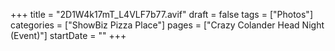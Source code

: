 +++
title = "2D1W4k17mT_L4VLF7b77.avif"
draft = false
tags = ["Photos"]
categories = ["ShowBiz Pizza Place"]
pages = ["Crazy Colander Head Night (Event)"]
startDate = ""
+++
